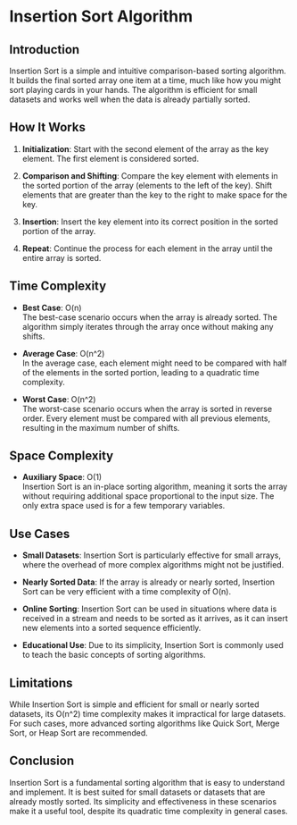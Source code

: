 # Insertion Sort Algorithm

## Introduction

Insertion Sort is a simple and intuitive comparison-based sorting algorithm. It builds the final sorted array one item at a time, much like how you might sort playing cards in your hands. The algorithm is efficient for small datasets and works well when the data is already partially sorted.

## How It Works

1. **Initialization**: Start with the second element of the array as the key element. The first element is considered sorted.

2. **Comparison and Shifting**: Compare the key element with elements in the sorted portion of the array (elements to the left of the key). Shift elements that are greater than the key to the right to make space for the key.

3. **Insertion**: Insert the key element into its correct position in the sorted portion of the array.

4. **Repeat**: Continue the process for each element in the array until the entire array is sorted.

## Time Complexity

- **Best Case**: O(n)  
  The best-case scenario occurs when the array is already sorted. The algorithm simply iterates through the array once without making any shifts.

- **Average Case**: O(n^2)  
  In the average case, each element might need to be compared with half of the elements in the sorted portion, leading to a quadratic time complexity.

- **Worst Case**: O(n^2)  
  The worst-case scenario occurs when the array is sorted in reverse order. Every element must be compared with all previous elements, resulting in the maximum number of shifts.

## Space Complexity

- **Auxiliary Space**: O(1)  
  Insertion Sort is an in-place sorting algorithm, meaning it sorts the array without requiring additional space proportional to the input size. The only extra space used is for a few temporary variables.

## Use Cases

- **Small Datasets**: Insertion Sort is particularly effective for small arrays, where the overhead of more complex algorithms might not be justified.

- **Nearly Sorted Data**: If the array is already or nearly sorted, Insertion Sort can be very efficient with a time complexity of O(n).

- **Online Sorting**: Insertion Sort can be used in situations where data is received in a stream and needs to be sorted as it arrives, as it can insert new elements into a sorted sequence efficiently.

- **Educational Use**: Due to its simplicity, Insertion Sort is commonly used to teach the basic concepts of sorting algorithms.

## Limitations

While Insertion Sort is simple and efficient for small or nearly sorted datasets, its O(n^2) time complexity makes it impractical for large datasets. For such cases, more advanced sorting algorithms like Quick Sort, Merge Sort, or Heap Sort are recommended.

## Conclusion

Insertion Sort is a fundamental sorting algorithm that is easy to understand and implement. It is best suited for small datasets or datasets that are already mostly sorted. Its simplicity and effectiveness in these scenarios make it a useful tool, despite its quadratic time complexity in general cases.
